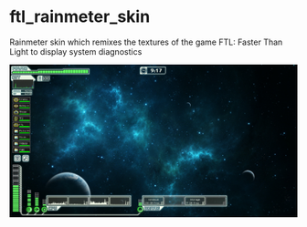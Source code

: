 # ftl_rainmeter_skin
Rainmeter skin which remixes the textures of the game FTL: Faster Than Light to display system diagnostics


![Screenshot of FTL skin on a desktop](screenshots/screenshot-1.png)
